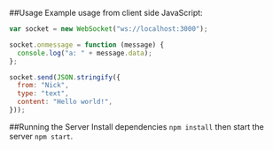 ##Usage
Example usage from client side JavaScript:

```javascript
var socket = new WebSocket("ws://localhost:3000");

socket.onmessage = function (message) {
  console.log("a: " + message.data);
};

socket.send(JSON.stringify({
  from: "Nick",
  type: "text",
  content: "Hello world!",
}));
```

##Running the Server
Install dependencies `npm install` then start the server `npm start`.

